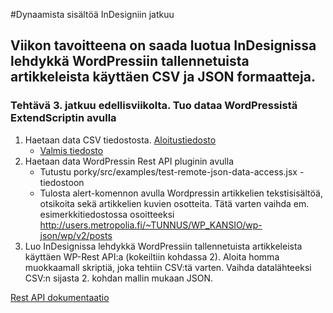 #Dynaamista sisältöä InDesigniin jatkuu
## Viikon tavoitteena on saada luotua InDesignissa lehdykkä WordPressiin tallennetuista artikkeleista käyttäen CSV ja JSON formaatteja.

### Tehtävä 3. jatkuu edellisviikolta. Tuo dataa WordPressistä ExtendScriptin avulla
1. Haetaan data CSV tiedostosta. [Aloitustiedosto](https://github.com/ilkkamtk/DLK/blob/master/viikko2/csv_test.jsx)
    * [Valmis tiedosto](https://github.com/ilkkamtk/DLK/blob/master/viikko4/csv_valmis.jsx)
2. Haetaan data WordPressin Rest API pluginin avulla
    * Tutustu porky/src/examples/test-remote-json-data-access.jsx -tiedostoon
    * Tulosta alert-komennon avulla Wordpressin artikkelien tekstisisältöä, otsikoita sekä artikkelien kuvien osotteita. Tätä varten vaihda em. esimerkkitiedostossa osoitteeksi http://users.metropolia.fi/~TUNNUS/WP_KANSIO/wp-json/wp/v2/posts
3. Luo InDesignissa lehdykkä WordPressiin tallennetuista artikkeleista käyttäen WP-Rest API:a (kokeiltiin kohdassa 2). Aloita homma muokkaamall skriptiä, joka tehtiin CSV:tä varten. Vaihda datalähteeksi CSV:n sijasta 2. kohdan mallin mukaan JSON.

[Rest API dokumentaatio](http://v2.wp-api.org/reference/posts/)